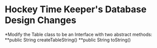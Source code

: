 # Hockey Time Keeper's Database Design Changes

*Modify the Table class to be an Interface with two abstract methods:
**public String createTableString()
**public String toString()
